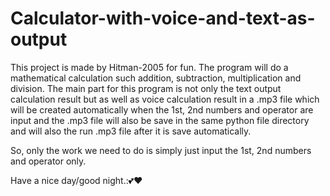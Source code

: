 # Calculator-with-voice-and-text-as-output

This project is made by Hitman-2005 for fun.
The program will do a mathematical calculation such addition, subtraction, multiplication and division.
The main part for this program is not only the text output calculation result but as well as voice calculation result in a .mp3 file which will be created automatically when the 1st, 2nd numbers and operator are input and the .mp3 file will also be save in the same python file directory and will also the run .mp3 file after it is save automatically.

So, only the work we need to do is simply just input the 1st, 2nd numbers and operator only.

Have a nice day/good night.:💕❤️
